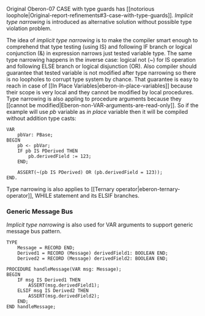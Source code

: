 Original Oberon-07 CASE with type guards has [[notorious loophole|Original-report-refinements#3-case-with-type-guards]]. *Implicit type narrowing* is introduced as alternative solution without possible type violation problem.

The idea of *implicit type narrowing* is to make the compiler smart enough to comprehend that type testing (using IS) and following IF branch or logical conjunction (&) in expression narrows just tested variable type. The same type narrowing happens in the inverse case: logical not (~) for IS operation and following ELSE branch or logical disjunction (OR). Also compiler should guarantee that tested variable is not modified after type narrowing so there is no loopholes to corrupt type system by chance. That guarantee is easy to reach in case of [[In Place Variables|eberon-in-place-variables]] because their scope is very local and they cannot be modified by local procedures. Type narrowing is also appling to procedure arguments because they [[cannot be modified|Eberon-non-VAR-arguments-are-read-only]]. So if the example will use *pb* variable as *in place* variable then it will be compiled without addition type casts:

    VAR
        pbVar: PBase;
    BEGIN
        pb <- pbVar;
        IF pb IS PDerived THEN
            pb.derivedField := 123;
        END;

        ASSERT(~(pb IS PDerived) OR (pb.derivedField = 123));
    END.

Type narrowing is also applies to [[Ternary operator|eberon-ternary-operator]], WHILE statement and its ELSIF branches.

### Generic Message Bus
*Implicit type narrowing* is also used for VAR arguments to support generic message bus pattern.

    TYPE
        Message = RECORD END;
        Derived1 = RECORD (Message) derivedField1: BOOLEAN END;
        Derived2 = RECORD (Message) derivedField2: BOOLEAN END;

    PROCEDURE handleMessage(VAR msg: Message);
    BEGIN
        IF msg IS Derived1 THEN
            ASSERT(msg.derivedField1);
        ELSIF msg IS Derived2 THEN
            ASSERT(msg.derivedField2);
        END;
    END handleMessage;        